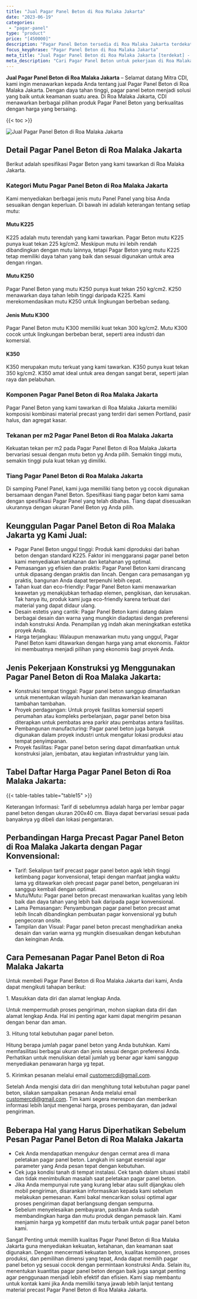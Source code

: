 ```yaml
---
title: "Jual Pagar Panel Beton di Roa Malaka Jakarta"
date: "2023-06-19"
categories:
 - "pagar-panel"
type: "product"
price: "[450000]"
description: "Pagar Panel Beton tersedia di Roa Malaka Jakarta terdekat. Pagar Panel Beton ini biasanya digunakan dalam proyek pembangunan sebagai pembatas area yang kuat dan awet. Hubungi kami untuk keterangan lebih lanjut."
focus_keyphrase: "Pagar Panel Beton di Roa Malaka Jakarta"
meta_title: "Jual Pagar Panel Beton di Roa Malaka Jakarta [terdekat] - CDI"
meta_description: "Cari Pagar Panel Beton untuk pekerjaan di Roa Malaka Jakarta? Kami menawarkan Pagar Panel Beton berkualitas untuk pembatas lahan. Dapatkan penawaran terbaik sekarang."
---
```


**Jual Pagar Panel Beton di Roa Malaka Jakarta** – Selamat datang Mitra CDI, kami ingin menawarkan kepada Anda tentang jual Pagar Panel Beton di Roa Malaka Jakarta. Dengan daya tahan tinggi, pagar panel beton menjadi solusi yang baik untuk keamanan suatu area. Di Roa Malaka Jakarta, CDI menawarkan berbagai pilihan produk Pagar Panel Beton yang berkualitas dengan harga yang bersaing.

{{< toc >}}

![Jual Pagar Panel Beton di Roa Malaka Jakarta](/images/pagar-panel/pagar-panel-13.jpg)

## Detail Pagar Panel Beton di Roa Malaka Jakarta

Berikut adalah spesifikasi Pagar Beton yang kami tawarkan di Roa Malaka Jakarta.

### Kategori Mutu Pagar Panel Beton di Roa Malaka Jakarta

Kami menyediakan berbagai jenis mutu Panel Panel yang bisa Anda sesuaikan dengan keperluan. Di bawah ini adalah keterangan tentang setiap mutu:

#### Mutu K225

K225 adalah mutu terendah yang kami tawarkan. Pagar Beton mutu K225 punya kuat tekan 225 kg/cm2. Meskipun mutu ini lebih rendah dibandingkan dengan mutu lainnya, tetapi Pagar Beton yang mutu K225 tetap memiliki daya tahan yang baik dan sesuai digunakan untuk area dengan ringan.

#### Mutu K250

Pagar Panel Beton yang mutu K250 punya kuat tekan 250 kg/cm2. K250 menawarkan daya tahan lebih tinggi daripada K225. Kami merekomendasikan mutu K250 untuk lingkungan berbeban sedang.

#### Jenis Mutu K300

Pagar Panel Beton mutu K300 memiliki kuat tekan 300 kg/cm2. Mutu K300 cocok untuk lingkungan berbeban berat, seperti area industri dan komersial.

#### K350

K350 merupakan mutu terkuat yang kami tawarkan. K350 punya kuat tekan 350 kg/cm2. K350 amat ideal untuk area dengan sangat berat, seperti jalan raya dan pelabuhan.

### Komponen Pagar Panel Beton di Roa Malaka Jakarta

Pagar Panel Beton yang kami tawarkan di Roa Malaka Jakarta memiliki komposisi kombinasi material precast yang terdiri dari semen Portland, pasir halus, dan agregat kasar.

### Tekanan per m2 Pagar Panel Beton di Roa Malaka Jakarta

Kekuatan tekan per m2 pada Pagar Panel Beton di Roa Malaka Jakarta bervariasi sesuai dengan mutu beton yg Anda pilih. Semakin tinggi mutu, semakin tinggi pula kuat tekan yg dimiliki.

### Tiang Pagar Panel Beton di Roa Malaka Jakarta

Di samping Panel Panel, kami juga memiliki tiang beton yg cocok digunakan bersamaan dengan Panel Beton. Spesifikasi tiang pagar beton kami sama dengan spesifikasi Pagar Panel yang telah dibahas. Tiang dapat disesuaikan ukurannya dengan ukuran Panel Beton yg Anda pilih.

## Keunggulan Pagar Panel Beton di Roa Malaka Jakarta yg Kami Jual:

*   Pagar Panel Beton unggul tinggi: Produk kami diproduksi dari bahan beton dengan standard K225. Faktor ini menggaransi pagar panel beton kami menyediakan ketahanan dan ketahanan yg optimal.
*   Pemasangan yg efisien dan praktis: Pagar Panel Beton kami dirancang untuk dipasang dengan praktis dan lincah. Dengan cara pemasangan yg praktis, bangunan Anda dapat terpenuhi lebih cepat.
*   Tahan kuat dan eco-friendly: Pagar Panel Beton kami menawarkan keawetan yg menakjubkan terhadap elemen, pengikisan, dan kerusakan. Tak hanya itu, produk kami juga eco-friendly karena terbuat dari material yang dapat didaur ulang.
*   Desain estetis yang cantik: Pagar Panel Beton kami datang dalam berbagai desain dan warna yang mungkin diadaptasi dengan preferensi indah konstruksi Anda. Penampilan yg indah akan meningkatkan estetika proyek Anda.
*   Harga terjangkau: Walaupun menawarkan mutu yang unggul, Pagar Panel Beton kami ditawarkan dengan harga yang amat ekonomis. Faktor ini membuatnya menjadi pilihan yang ekonomis bagi proyek Anda.

## Jenis Pekerjaan Konstruksi yg Menggunakan Pagar Panel Beton di Roa Malaka Jakarta:

*   Konstruksi tempat tinggal: Pagar panel beton sanggup dimanfaatkan untuk menentukan wilayah hunian dan menawarkan keamanan tambahan tambahan.
*   Proyek perdagangan: Untuk proyek fasilitas komersial seperti perumahan atau kompleks perbelanjaan, pagar panel beton bisa diterapkan untuk pembatas area parkir atau pembatas antara fasilitas.
*   Pembangunan manufacturing: Pagar panel beton juga banyak digunakan dalam proyek industri untuk mengatur lokasi produksi atau tempat penyimpanan.
*   Proyek fasilitas: Pagar panel beton sering dapat dimanfaatkan untuk konstruksi jalan, jembatan, atau kegiatan infrastruktur yang lain.

## Tabel Daftar Harga Pagar Panel Beton di Roa Malaka Jakarta:

{{< table-tables table="table15" >}}

Keterangan Informasi: Tarif di sebelumnya adalah harga per lembar pagar panel beton dengan ukuran 200x40 cm. Biaya dapat bervariasi sesuai pada banyaknya yg dibeli dan lokasi pengantaran.

## Perbandingan Harga Precast Pagar Panel Beton di Roa Malaka Jakarta dengan Pagar Konvensional:

*   Tarif: Sekalipun tarif precast pagar panel beton agak lebih tinggi ketimbang pagar konvensional, tetapi dengan manfaat jangka waktu lama yg ditawarkan oleh precast pagar panel beton, pengeluaran ini sanggup kembali dengan optimal.
*   Mutu/Mutu: Pagar panel beton precast menawarkan kualitas yang lebih baik dan daya tahan yang lebih baik daripada pagar konvensional.
*   Lama Pemasangan: Penyambungan pagar panel beton precast amat lebih lincah dibandingkan pembuatan pagar konvensional yg butuh pengecoran onsite.
*   Tampilan dan Visual: Pagar panel beton precast menghadirkan aneka desain dan varian warna yg mungkin disesuaikan dengan kebutuhan dan keinginan Anda.

## Cara Pemesanan Pagar Panel Beton di Roa Malaka Jakarta

Untuk membeli Pagar Panel Beton di Roa Malaka Jakarta dari kami, Anda dapat mengikuti tahapan berikut:

1\.  Masukkan data diri dan alamat lengkap Anda.

Untuk mempermudah proses pengiriman, mohon siapkan data diri dan alamat lengkap Anda. Hal ini penting agar kami dapat mengirim pesanan dengan benar dan aman.

3\.  Hitung total kebutuhan pagar panel beton.

Hitung berapa jumlah pagar panel beton yang Anda butuhkan. Kami memfasilitasi berbagai ukuran dan jenis sesuai dengan preferensi Anda. Perhatikan untuk menuliskan detail jumlah yg benar agar kami sanggup menyediakan penawaran harga yg tepat.

5\.  Kirimkan pesanan melalui email customercdi@gmail.com.

Setelah Anda mengisi data diri dan menghitung total kebutuhan pagar panel beton, silakan sampaikan pesanan Anda melalui email customercdi@gmail.com. Tim kami segera merespon dan memberikan informasi lebih lanjut mengenai harga, proses pembayaran, dan jadwal pengiriman.

## Beberapa Hal yang Harus Diperhatikan Sebelum Pesan Pagar Panel Beton di Roa Malaka Jakarta

*   Cek Anda mendapatkan mengukur dengan cermat area di mana peletakan pagar panel beton. Langkah ini sangat esensial agar parameter yang Anda pesan tepat dengan kebutuhan.
*   Cek juga kondisi tanah di tempat instalasi. Cek tanah dalam situasi stabil dan tidak menimbulkan masalah saat peletakan pagar panel beton.
*   Jika Anda mempunyai rute yang kurang lebar atau sulit dijangkau oleh mobil pengiriman, disarankan informasikan kepada kami sebelum melakukan pemesanan. Kami bakal mencarikan solusi optimal agar proses pengiriman dapat berlangsung dengan sempurna.
*   Sebelum menyelesaikan pembayaran, pastikan Anda sudah membandingkan harga dan mutu produk dengan pemasok lain. Kami menjamin harga yg kompetitif dan mutu terbaik untuk pagar panel beton kami.

Sangat Penting untuk memilih kualitas Pagar Panel Beton di Roa Malaka Jakarta guna menyediakan kekuatan, ketahanan, dan keamanan saat digunakan. Dengan mencermati kekuatan beton, kualitas komponen, proses produksi, dan pemilihan dimensi yang tepat, Anda dapat memilih pagar panel beton yg sesuai cocok dengan permintaan konstruksi Anda. Selain itu, menentukan kuantitas pagar panel beton dengan baik juga sangat penting agar penggunaan menjadi lebih efektif dan efisien. Kami siap membantu untuk kontak kami jika Anda memiliki tanya jawab lebih lanjut tentang material precast Pagar Panel Beton di Roa Malaka Jakarta.